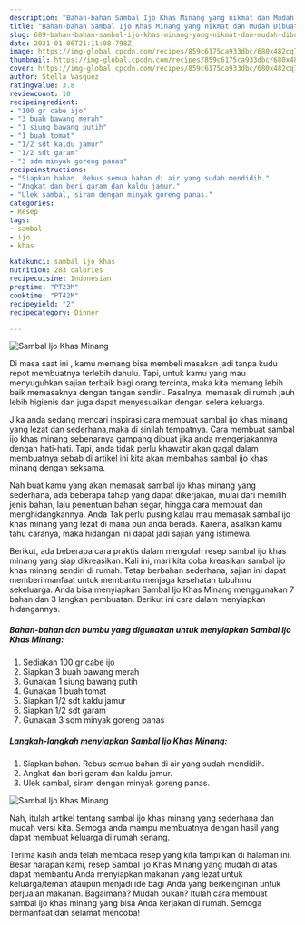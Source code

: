 ```yaml
---
description: "Bahan-bahan Sambal Ijo Khas Minang yang nikmat dan Mudah Dibuat"
title: "Bahan-bahan Sambal Ijo Khas Minang yang nikmat dan Mudah Dibuat"
slug: 689-bahan-bahan-sambal-ijo-khas-minang-yang-nikmat-dan-mudah-dibuat
date: 2021-01-06T21:11:08.798Z
image: https://img-global.cpcdn.com/recipes/859c6175ca933dbc/680x482cq70/sambal-ijo-khas-minang-foto-resep-utama.jpg
thumbnail: https://img-global.cpcdn.com/recipes/859c6175ca933dbc/680x482cq70/sambal-ijo-khas-minang-foto-resep-utama.jpg
cover: https://img-global.cpcdn.com/recipes/859c6175ca933dbc/680x482cq70/sambal-ijo-khas-minang-foto-resep-utama.jpg
author: Stella Vasquez
ratingvalue: 3.8
reviewcount: 10
recipeingredient:
- "100 gr cabe ijo"
- "3 buah bawang merah"
- "1 siung bawang putih"
- "1 buah tomat"
- "1/2 sdt kaldu jamur"
- "1/2 sdt garam"
- "3 sdm minyak goreng panas"
recipeinstructions:
- "Siapkan bahan. Rebus semua bahan di air yang sudah mendidih."
- "Angkat dan beri garam dan kaldu jamur."
- "Ulek sambal, siram dengan minyak goreng panas."
categories:
- Resep
tags:
- sambal
- ijo
- khas

katakunci: sambal ijo khas 
nutrition: 283 calories
recipecuisine: Indonesian
preptime: "PT23M"
cooktime: "PT42M"
recipeyield: "2"
recipecategory: Dinner

---
```



![Sambal Ijo Khas Minang](https://img-global.cpcdn.com/recipes/859c6175ca933dbc/680x482cq70/sambal-ijo-khas-minang-foto-resep-utama.jpg)

Di masa  saat ini , kamu memang bisa membeli masakan jadi tanpa kudu repot membuatnya terlebih dahulu. Tapi, untuk kamu yang mau menyuguhkan sajian terbaik bagi orang tercinta, maka kita memang lebih baik memasaknya dengan tangan sendiri. Pasalnya, memasak di rumah jauh lebih higienis dan juga dapat menyesuaikan dengan selera keluarga.

Jika anda sedang mencari inspirasi cara membuat sambal ijo khas minang yang lezat dan sederhana,maka di sinilah tempatnya. Cara membuat sambal ijo khas minang  sebenarnya gampang dibuat jika anda mengerjakannya dengan hati-hati. Tapi, anda tidak perlu khawatir akan gagal dalam membuatnya 
sebab di artikel ini kita akan membahas sambal ijo khas minang dengan seksama.  



Nah buat kamu yang akan memasak sambal ijo khas minang yang sederhana, ada beberapa tahap yang dapat dikerjakan, mulai dari memilih jenis bahan, lalu penentuan bahan segar, hingga cara membuat dan menghidangkannya. Anda Tak perlu pusing kalau mau memasak sambal ijo khas minang yang lezat di mana pun anda berada. Karena, asalkan kamu  tahu caranya, maka hidangan ini dapat jadi sajian yang istimewa.

Berikut, ada beberapa cara praktis  dalam mengolah resep sambal ijo khas minang yang siap dikreasikan. Kali ini, mari kita coba kreasikan sambal ijo khas minang sendiri di rumah. Tetap berbahan sederhana, sajian ini dapat memberi manfaat untuk membantu menjaga kesehatan tubuhmu sekeluarga. Anda bisa menyiapkan Sambal Ijo Khas Minang menggunakan 7 bahan dan 3 langkah pembuatan. Berikut ini cara dalam menyiapkan hidangannya.

<!--inarticleads1-->

##### Bahan-bahan dan bumbu yang digunakan untuk menyiapkan Sambal Ijo Khas Minang:

1. Sediakan 100 gr cabe ijo
1. Siapkan 3 buah bawang merah
1. Gunakan 1 siung bawang putih
1. Gunakan 1 buah tomat
1. Siapkan 1/2 sdt kaldu jamur
1. Siapkan 1/2 sdt garam
1. Gunakan 3 sdm minyak goreng panas




<!--inarticleads2-->

##### Langkah-langkah menyiapkan Sambal Ijo Khas Minang:

1. Siapkan bahan. Rebus semua bahan di air yang sudah mendidih.
1. Angkat dan beri garam dan kaldu jamur.
1. Ulek sambal, siram dengan minyak goreng panas.
<img src="//assets-global.cpcdn.com/assets/icons/button_play-2c75c40dde080a61004c1f40b05d8f140eaff45d7e9e6481dc71c63d2e7c4909.png" alt="Sambal Ijo Khas Minang">



Nah, itulah artikel tentang  sambal ijo khas minang  yang sederhana dan mudah versi kita. Semoga anda mampu membuatnya dengan hasil yang dapat membuat keluarga di rumah senang. 

Terima kasih anda telah membaca resep yang kita tampilkan di halaman ini. Besar harapan kami, resep  Sambal Ijo Khas Minang yang mudah di atas dapat membantu Anda menyiapkan makanan yang lezat untuk keluarga/teman ataupun menjadi ide bagi Anda yang berkeinginan untuk berjualan makanan. Bagaimana? Mudah bukan? Itulah cara membuat sambal ijo khas minang yang bisa Anda kerjakan di rumah. Semoga bermanfaat dan selamat mencoba!

